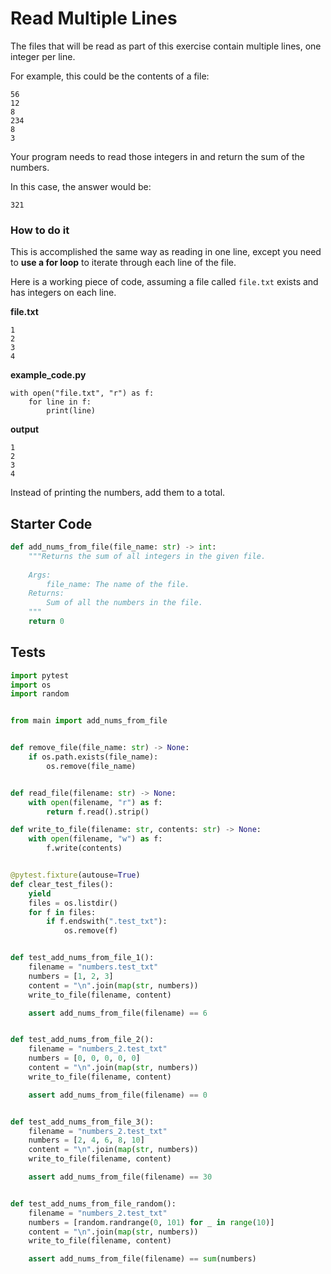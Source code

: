 # Read Multiple Lines





The files that will be read as part of this exercise contain multiple lines, one integer per line.

For example, this could be the contents of a file:

```
56
12
8
234
8
3
```

Your program needs to read those integers in and return the sum of the numbers.

In this case, the answer would be:

```
321
```

### How to do it

This is accomplished the same way as reading in one line, except you need to **use a for loop** to iterate through each line of the file.

Here is a working piece of code, assuming a file called `file.txt` exists and has integers on each line.

**file.txt**

```
1
2
3
4
```
**example_code.py**

```
with open("file.txt", "r") as f:
    for line in f:
        print(line)
```

**output**

```
1
2
3
4
```

Instead of printing the numbers, add them to a total.

## Starter Code
```python
def add_nums_from_file(file_name: str) -> int:
    """Returns the sum of all integers in the given file.
    
    Args:
        file_name: The name of the file.
    Returns:
        Sum of all the numbers in the file.
    """
    return 0
```

## Tests
```python
import pytest
import os
import random


from main import add_nums_from_file


def remove_file(file_name: str) -> None:
    if os.path.exists(file_name):
        os.remove(file_name)


def read_file(filename: str) -> None:
    with open(filename, "r") as f:
        return f.read().strip()

def write_to_file(filename: str, contents: str) -> None:
    with open(filename, "w") as f:
        f.write(contents)


@pytest.fixture(autouse=True)
def clear_test_files():
    yield
    files = os.listdir()
    for f in files:
        if f.endswith(".test_txt"):
            os.remove(f)


def test_add_nums_from_file_1():
    filename = "numbers.test_txt"
    numbers = [1, 2, 3]
    content = "\n".join(map(str, numbers))
    write_to_file(filename, content)

    assert add_nums_from_file(filename) == 6


def test_add_nums_from_file_2():
    filename = "numbers_2.test_txt"
    numbers = [0, 0, 0, 0, 0]
    content = "\n".join(map(str, numbers))
    write_to_file(filename, content)

    assert add_nums_from_file(filename) == 0


def test_add_nums_from_file_3():
    filename = "numbers_2.test_txt"
    numbers = [2, 4, 6, 8, 10]
    content = "\n".join(map(str, numbers))
    write_to_file(filename, content)

    assert add_nums_from_file(filename) == 30


def test_add_nums_from_file_random():
    filename = "numbers_2.test_txt"
    numbers = [random.randrange(0, 101) for _ in range(10)]
    content = "\n".join(map(str, numbers))
    write_to_file(filename, content)

    assert add_nums_from_file(filename) == sum(numbers)
```
